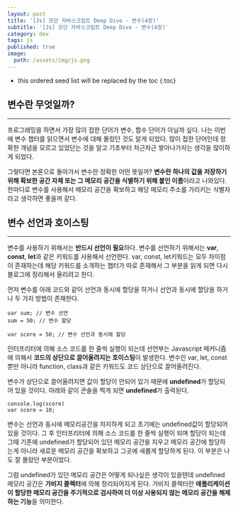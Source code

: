```yaml
---
layout: post
title: '[Js] 모던 자바스크립트 Deep Dive - 변수(4장)'
subtitle: '[Js] 모던 자바스크립트 Deep Dive - 변수(4장)'
category: dev
tags: js
published: true
image:
  path: /assets/img/js.png
---
```


<!-- prettier-ignore -->
* this ordered seed list will be replaced by the toc 
{:toc}

## 변수란 무엇일까?

---

프로그래밍을 하면서 가장 많이 접한 단어가 변수, 함수 단어가 아닐까 싶다. 나는 이번에 변수 챕터를 읽으면서 변수에 대해 몰랐던 것도 알게 되었다. 많이 접한 단어인데 정확한 개념을 모르고 있었단는 것을 알고 기초부터 차근차근 쌓아나가자는 생각을 많이하게 되었다.

그렇다면 본론으로 돌아가서 변수란 정확한 어떤 뜻일까? **변수란 하나의 값을 저장하기 위해 확보한 공간 자체 또는 그 메모리 공간을 식별하기 위해 붙인 이름**이라고 나와있다. 한마디로 변수를 사용해서 메모리 공간을 확보하고 해당 메모리 주소를 가리키는 식별자라고 생각하면 좋을꺼 같다.

## 변수 선언과 호이스팅

---

변수를 사용하기 위해서는 **반드시 선언이 필요**하다. 변수를 선언하기 위해서는 **var**, **const**, **let**과 같은 키워드를 사용해서 선언한다. var, const, let키워드는 모두 차이점이 존재하는데 해당 키워드를 소개하는 챕터가 따로 존재해서 그 부분을 읽게 되면 다시 블로그에 정리해서 올리려고 한다.

먼저 변수를 아래 코드와 같이 선언과 동시에 할당을 하거나 선언과 동시에 할당을 하거나 두 가지 방법이 존재한다.

```
var sum; // 변수 선언
sum = 50; // 변수 할당

var score = 50; // 변수 선언과 동시에 할당
```

인터프리터에 의해 소스 코드를 한 줄씩 실행이 되는데 선언부는 Javascript 메커니즘에 의해서 **코드의 상단으로 끌어올려지는 호이스팅**이 발생한다. 변수인 var, let, const뿐만 아니라 function, class과 같은 키워드도 코드 상단으로 끌어올려진다.

변수가 상단으로 끌어올려지면 값이 할당이 안되어 있기 때문에 **undefined**가 할당되어 있을 것이다. 아래와 같이 콘솔을 찍게 되면 **undefined**가 출력된다.

```
console.log(score)
var score = 10;
```

변수는 선언과 동시에 메모리공간을 차지하게 되고 초기에는 undefined값이 할당되어 있을 것이다. 그 후 인터프리터에 의해 소스 코드를 한 줄씩 실행이 되며 할당이 되는데 그때 기존에 undefined가 할당되어 있던 메모리 공간을 지우고 메모리 공간에 할당하는게 아니라 새로운 메모리 공간을 확보하고 그곳에 새롭게 할당하게 된다. 이 부분은 나도 잘 몰랐던 부분이었다.

그럼 undefined가 있던 메모리 공간은 어떻게 되나싶은 생각이 있을텐데 undefined 메모리 공간은 **가비지 콜렉터**에 의해 정리되어지게 된다. 가비지 콜렉터란 **애플리케이션이 할당한 메모리 공간을 주기적으로 검사하여 더 이상 사용되지 않는 메모리 공간을 해제하는 기능**을 의미한다.
